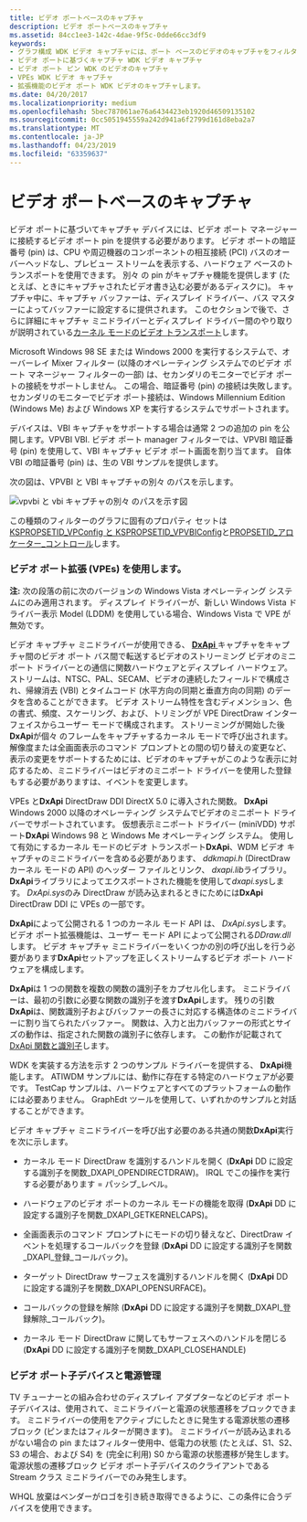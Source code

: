 ```yaml
---
title: ビデオ ポートベースのキャプチャ
description: ビデオ ポートベースのキャプチャ
ms.assetid: 84cc1ee3-142c-4dae-9f5c-0dde66cc3df9
keywords:
- グラフ構成 WDK ビデオ キャプチャには、ポート ベースのビデオのキャプチャをフィルター処理します。
- ビデオ ポートに基づくキャプチャ WDK ビデオ キャプチャ
- ビデオ ポート ピン WDK のビデオのキャプチャ
- VPEs WDK ビデオ キャプチャ
- 拡張機能のビデオ ポート WDK ビデオのキャプチャします。
ms.date: 04/20/2017
ms.localizationpriority: medium
ms.openlocfilehash: 5bec787061ae76a6434423eb1920d46509135102
ms.sourcegitcommit: 0cc5051945559a242d941a6f2799d161d8eba2a7
ms.translationtype: MT
ms.contentlocale: ja-JP
ms.lasthandoff: 04/23/2019
ms.locfileid: "63359637"
---
```

# <a name="video-port-based-capture"></a>ビデオ ポートベースのキャプチャ


ビデオ ポートに基づいてキャプチャ デバイスには、ビデオ ポート マネージャーに接続するビデオ ポート pin を提供する必要があります。 ビデオ ポートの暗証番号 (pin) は、CPU や周辺機器のコンポーネントの相互接続 (PCI) バスのオーバーヘッドなし、プレビュー ストリームを表示する、ハードウェア ベースのトランスポートを使用できます。 別々 の pin がキャプチャ機能を提供します (たとえば、ときにキャプチャされたビデオ書き込む必要があるディスクに)。 キャプチャ中に、キャプチャ バッファーは、ディスプレイ ドライバー、バス マスターによってバッファーに設定するに提供されます。 このセクションで後で、さらに詳細にキャプチャ ミニドライバーとディスプレイ ドライバー間のやり取りが説明されている[カーネル モードのビデオ トランスポート](https://msdn.microsoft.com/library/windows/hardware/ff568180)します。

Microsoft Windows 98 SE または Windows 2000 を実行するシステムで、オーバーレイ Mixer フィルター (以降のオペレーティング システムでのビデオ ポート マネージャー フィルターの一部) は、セカンダリのモニターでビデオ ポートの接続をサポートしません。 この場合、暗証番号 (pin) の接続は失敗します。 セカンダリのモニターでビデオ ポート接続は、Windows Millennium Edition (Windows Me) および Windows XP を実行するシステムでサポートされます。

デバイスは、VBI キャプチャをサポートする場合は通常 2 つの追加の pin を公開します。VPVBI VBI. ビデオ ポート manager フィルターでは、VPVBI 暗証番号 (pin) を使用して、VBI キャプチャ ビデオ ポート画面を割り当てます。 自体 VBI の暗証番号 (pin) は、生の VBI サンプルを提供します。

次の図は、VPVBI と VBI キャプチャの別々 のパスを示します。

![vpvbi と vbi キャプチャの別々 のパスを示す図](images/video-port-capture.gif)

この種類のフィルターのグラフに固有のプロパティ セットは[KSPROPSETID\_VPConfig と KSPROPSETID\_VPVBIConfig](https://msdn.microsoft.com/library/windows/hardware/ff566703)と[PROPSETID\_アロケーター\_コントロール](https://msdn.microsoft.com/library/windows/hardware/ff567792)します。

### <a name="using-the-video-port-extensions-vpes"></a>ビデオ ポート拡張 (VPEs) を使用します。

**注:** 次の段落の前に次のバージョンの Windows Vista オペレーティング システムにのみ適用されます。 ディスプレイ ドライバーが、新しい Windows Vista ドライバー表示 Model (LDDM) を使用している場合、Windows Vista で VPE が無効です。

ビデオ キャプチャ ミニドライバーが使用できる、 [ **DxApi** ](https://msdn.microsoft.com/library/windows/hardware/ff557364)キャプチャをキャプチャ間のビデオ ポート バス間で転送するビデオのストリーミング ビデオのミニポート ドライバーとの通信に関数ハードウェアとディスプレイ ハードウェア。 ストリームは、NTSC、PAL、SECAM、ビデオの連続したフィールドで構成され、帰線消去 (VBI) とタイムコード (水平方向の同期と垂直方向の同期) のデータを含めることができます。 ビデオ ストリーム特性を含むディメンション、色の書式、頻度、スケーリング、および、トリミングが VPE DirectDraw インターフェイスからユーザー モードで構成されます。 ストリーミングが開始した後**DxApi**が個々 のフレームをキャプチャするカーネル モードで呼び出されます。 解像度または全画面表示のコマンド プロンプトとの間の切り替えの変更など、表示の変更をサポートするためには、ビデオのキャプチャがこのような表示に対応するため、ミニドライバーはビデオのミニポート ドライバーを使用した登録もする必要がありますは、イベントを変更します。

VPEs と**DxApi** DirectDraw DDI DirectX 5.0 に導入された関数。 **DxApi** Windows 2000 以降のオペレーティング システムでビデオのミニポート ドライバーでサポートされています。 仮想表示ミニポート ドライバー (miniVDD) サポート**DxApi** Windows 98 と Windows Me オペレーティング システム。 使用して有効にするカーネル モードのビデオ トランスポート**DxApi**、WDM ビデオ キャプチャのミニドライバーを含める必要があります、 *ddkmapi.h* (DirectDraw カーネル モードの API) のヘッダー ファイルとリンク、 *dxapi.lib*ライブラリ。 **DxApi**ライブラリによってエクスポートされた機能を使用して*dxapi.sys*します。 *DxApi.sys*のみ DirectDraw が読み込まれるときにためには**DxApi** DirectDraw DDI に VPEs の一部です。

**DxApi**によって公開される 1 つのカーネル モード API は、 *DxApi.sys*します。 ビデオ ポート拡張機能は、ユーザー モード API によって公開される*DDraw.dll*します。 ビデオ キャプチャ ミニドライバーをいくつかの別の呼び出しを行う必要があります**DxApi**セットアップを正しくストリームするビデオ ポート ハードウェアを構成します。

**DxApi**は 1 つの関数を複数の関数の識別子をカプセル化します。 ミニドライバーは、最初の引数に必要な関数の識別子を渡す**DxApi**します。 残りの引数**DxApi**は、関数識別子およびバッファーの長さに対応する構造体のミニドライバーに割り当てられたバッファー。 関数は、入力と出力バッファーの形式とサイズの動作は、指定された関数の識別子に依存します。 この動作が記載されて[DxApi 関数と識別子](https://msdn.microsoft.com/library/windows/hardware/ff557393)します。

WDK を実装する方法を示す 2 つのサンプル ドライバーを提供する、 **DxApi**機能します。 ATIWDM サンプルには、動作に存在する特定のハードウェアが必要です。 TestCap サンプルは、ハードウェアとすべてのプラットフォームの動作には必要ありません。 GraphEdt ツールを使用して、いずれかのサンプルと対話することができます。

ビデオ キャプチャ ミニドライバーを呼び出す必要のある共通の関数**DxApi**実行を次に示します。

-   カーネル モード DirectDraw を識別するハンドルを開く (**DxApi** DD に設定する識別子を関数\_DXAPI\_OPENDIRECTDRAW)。 IRQL でこの操作を実行する必要があります = パッシブ\_レベル。

-   ハードウェアのビデオ ポートのカーネル モードの機能を取得 (**DxApi** DD に設定する識別子を関数\_DXAPI\_GETKERNELCAPS)。

-   全画面表示のコマンド プロンプトにモードの切り替えなど、DirectDraw イベントを処理するコールバックを登録 (**DxApi** DD に設定する識別子を関数\_DXAPI\_登録\_コールバック)。

-   ターゲット DirectDraw サーフェスを識別するハンドルを開く (**DxApi** DD に設定する識別子を関数\_DXAPI\_OPENSURFACE)。

-   コールバックの登録を解除 (**DxApi** DD に設定する識別子を関数\_DXAPI\_登録解除\_コールバック)。

-   カーネル モード DirectDraw に関してもサーフェスへのハンドルを閉じる (**DxApi** DD に設定する識別子を関数\_DXAPI\_CLOSEHANDLE)

### <a name="video-port-child-devices-and-power-management"></a>ビデオ ポート子デバイスと電源管理

TV チューナーとの組み合わせのディスプレイ アダプターなどのビデオ ポート子デバイスは、使用されて、ミニドライバーと電源の状態遷移をブロックできます。 ミニドライバーの使用をアクティブにしたときに発生する電源状態の遷移ブロック (ピンまたはフィルターが開きます)。 ミニドライバーが読み込まれるがない場合の pin またはフィルター使用中、低電力の状態 (たとえば、S1、S2、S3 の場合、および S4) を (完全に利用) S0 から電源の状態遷移が発生します。 電源状態の遷移ブロック ビデオ ポート子デバイスのクライアントである Stream クラス ミニドライバーでのみ発生します。

WHQL 放棄はベンダーがロゴを引き続き取得できるように、この条件に合うデバイスを使用できます。

 

 




